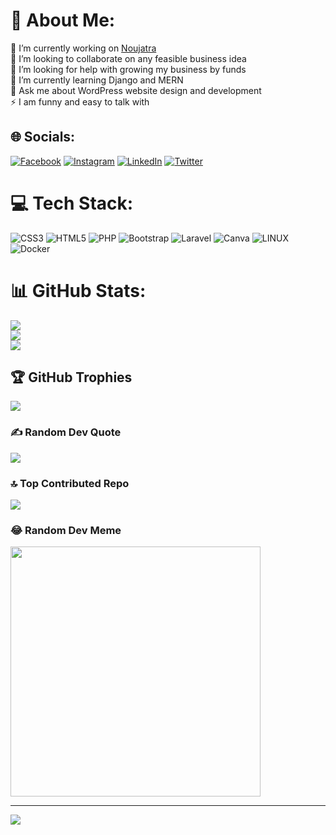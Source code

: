 # 💫 About Me:
🔭 I’m currently working on [Noujatra](https://noujatra.com)<br>👯 I’m looking to collaborate on any feasible business idea<br>🤝 I’m looking for help with growing my business by funds<br>🌱 I’m currently learning Django and MERN<br>💬 Ask me about WordPress website design and development<br>⚡ I am funny and easy to talk with


## 🌐 Socials:
[![Facebook](https://img.shields.io/badge/Facebook-%231877F2.svg?logo=Facebook&logoColor=white)](https://facebook.com/shafatmahmud.khan.54) [![Instagram](https://img.shields.io/badge/Instagram-%23E4405F.svg?logo=Instagram&logoColor=white)](https://instagram.com/itsme_shafat) [![LinkedIn](https://img.shields.io/badge/LinkedIn-%230077B5.svg?logo=linkedin&logoColor=white)](https://linkedin.com/in/itsmeshafat) [![Twitter](https://img.shields.io/badge/Twitter-%231DA1F2.svg?logo=Twitter&logoColor=white)](https://twitter.com/itsmeshafat) 

# 💻 Tech Stack:
![CSS3](https://img.shields.io/badge/css3-%231572B6.svg?style=for-the-badge&logo=css3&logoColor=white) ![HTML5](https://img.shields.io/badge/html5-%23E34F26.svg?style=for-the-badge&logo=html5&logoColor=white) ![PHP](https://img.shields.io/badge/php-%23777BB4.svg?style=for-the-badge&logo=php&logoColor=white) ![Bootstrap](https://img.shields.io/badge/bootstrap-%23563D7C.svg?style=for-the-badge&logo=bootstrap&logoColor=white) ![Laravel](https://img.shields.io/badge/laravel-%23FF2D20.svg?style=for-the-badge&logo=laravel&logoColor=white) ![Canva](https://img.shields.io/badge/Canva-%2300C4CC.svg?style=for-the-badge&logo=Canva&logoColor=white) ![LINUX](https://img.shields.io/badge/Linux-FCC624?style=for-the-badge&logo=linux&logoColor=black) ![Docker](https://img.shields.io/badge/docker-%230db7ed.svg?style=for-the-badge&logo=docker&logoColor=white)
# 📊 GitHub Stats:
![](https://github-readme-stats.vercel.app/api?username=itsmeshafat&theme=dark&hide_border=false&include_all_commits=true&count_private=false)<br/>
![](https://github-readme-streak-stats.herokuapp.com/?user=itsmeshafat&theme=dark&hide_border=false)<br/>
![](https://github-readme-stats.vercel.app/api/top-langs/?username=itsmeshafat&theme=dark&hide_border=false&include_all_commits=true&count_private=false&layout=compact)

## 🏆 GitHub Trophies
![](https://github-profile-trophy.vercel.app/?username=itsmeshafat&theme=radical&no-frame=false&no-bg=false&margin-w=4)

### ✍️ Random Dev Quote
![](https://quotes-github-readme.vercel.app/api?type=horizontal&theme=radical)

### 🔝 Top Contributed Repo
![](https://github-contributor-stats.vercel.app/api?username=itsmeshafat&limit=5&theme=dark&combine_all_yearly_contributions=true)

### 😂 Random Dev Meme
<img src='https://randommeme-five.vercel.app/' style="height: 400px;"/>

---
[![](https://visitcount.itsvg.in/api?id=itsmeshafat&icon=0&color=3)](https://visitcount.itsvg.in)

<!-- Proudly created with GPRM ( https://gprm.itsvg.in ) -->
